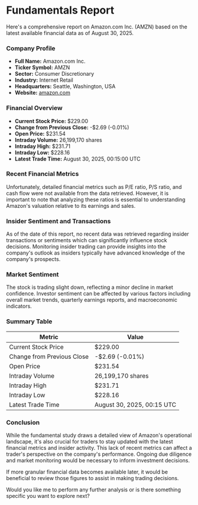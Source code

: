 # Fundamentals Report

Here's a comprehensive report on Amazon.com Inc. (AMZN) based on the latest available financial data as of August 30, 2025. 

### Company Profile
- **Full Name:** Amazon.com Inc.
- **Ticker Symbol:** AMZN
- **Sector:** Consumer Discretionary
- **Industry:** Internet Retail
- **Headquarters:** Seattle, Washington, USA
- **Website:** [amazon.com](https://www.amazon.com)
  
### Financial Overview
- **Current Stock Price:** $229.00
- **Change from Previous Close:** -$2.69 (-0.01%)
- **Open Price:** $231.54
- **Intraday Volume:** 26,199,170 shares
- **Intraday High:** $231.71
- **Intraday Low:** $228.16
- **Latest Trade Time:** August 30, 2025, 00:15:00 UTC

### Recent Financial Metrics
Unfortunately, detailed financial metrics such as P/E ratio, P/S ratio, and cash flow were not available from the data retrieved. However, it is important to note that analyzing these ratios is essential to understanding Amazon's valuation relative to its earnings and sales.

### Insider Sentiment and Transactions
As of the date of this report, no recent data was retrieved regarding insider transactions or sentiments which can significantly influence stock decisions. Monitoring insider trading can provide insights into the company's outlook as insiders typically have advanced knowledge of the company's prospects.

### Market Sentiment
The stock is trading slight down, reflecting a minor decline in market confidence. Investor sentiment can be affected by various factors including overall market trends, quarterly earnings reports, and macroeconomic indicators.

### Summary Table

| Metric                     | Value                |
|----------------------------|----------------------|
| Current Stock Price        | $229.00              |
| Change from Previous Close  | -$2.69 (-0.01%)      |
| Open Price                 | $231.54              |
| Intraday Volume            | 26,199,170 shares     |
| Intraday High              | $231.71              |
| Intraday Low               | $228.16              |
| Latest Trade Time          | August 30, 2025, 00:15 UTC |

### Conclusion
While the fundamental study draws a detailed view of Amazon's operational landscape, it's also crucial for traders to stay updated with the latest financial metrics and insider activity. This lack of recent metrics can affect a trader's perspective on the company's performance. Ongoing due diligence and market monitoring would be necessary to inform investment decisions.

If more granular financial data becomes available later, it would be beneficial to review those figures to assist in making trading decisions.

Would you like me to perform any further analysis or is there something specific you want to explore next?

